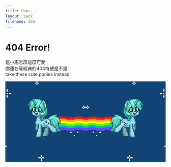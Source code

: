 ```yaml
---
title: Oops...
layout: back
filename: 404
--- 
```


# 404 Error!<br>
這小馬怎麼這麼可愛<br>
你還在等經典的404符號是不是<br>
take these cute ponies instead
<br>

![Pony trot2](https://github.com/bradly0cjw/bradly0cjw.github.io/blob/26c10c31898b03160e220d89ad3870dc57fd3e1d/img/pony3.gif)
